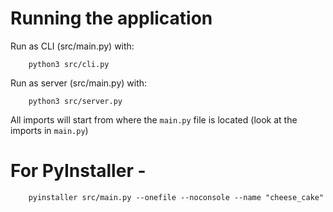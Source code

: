 
# Running the application

Run as CLI (src/main.py) with:
```
    python3 src/cli.py
```

Run as server (src/main.py) with:
```
    python3 src/server.py
```

All imports will start from where the `main.py` file is located (look at the imports in `main.py`)


# For PyInstaller    -
```
    pyinstaller src/main.py --onefile --noconsole --name "cheese_cake"
```